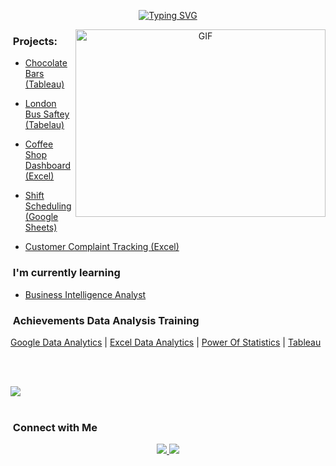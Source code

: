 <div align="center">

[![Typing SVG](https://readme-typing-svg.herokuapp.com?font=Fira+Code&duration=4000&pause=100&random=false&width=435&lines=Hello%2C++I'm+Alex!;Welcome+to+my+World+of+Data)](https://git.io/typing-svg)

</div>

<a target="_blank" align="center">
  <img align="right" top="500" height="300" width="400" alt="GIF" src="https://github.com/Anmol-Baranwal/Cool-GIFs-For-GitHub/assets/74038190/0b335028-1d3d-4ee5-b5b3-a373d499be7e">
</a>



### &nbsp;Projects: 
- [Chocolate Bars (Tableau)](https://public.tableau.com/views/ChocolateBarsandAgePreferences/Dashboard1?:language=es-ES&:sid=&:display_count=n&:origin=viz_share_link)
  
- [London Bus Saftey (Tabelau)](https://public.tableau.com/views/LondonBusSaftey_17090610654180/Dashboard?:language=es-ES&:sid=&:display_count=n&:origin=viz_share_link)
  
- [Coffee Shop Dashboard (Excel)](https://mavenanalytics.io/project/10704)
  
- [Shift Scheduling (Google Sheets)](https://mavenanalytics.io/project/15843)
  
- [Customer Complaint Tracking (Excel)](https://mavenanalytics.io/project/12616)

### &nbsp;I'm currently learning
 - [Business Intelligence Analyst](https://mavenanalytics.io/path/bi-analyst)
   
  
### &nbsp;Achievements Data Analysis Training
[Google Data Analytics](https://coursera.org/share/273d71856651a38cf257f11c2494ecde) | [Excel Data Analytics](https://coursera.org/share/5d449590e3504e08f93add34861e6158) | [Power Of Statistics](https://coursera.org/share/5bc2ea65a0b0887215c4cffe0507673a) | [Tableau](https://certificates.mavenanalytics.io/93818295-0c41-4f28-95d5-bb4c3e45330e#gs.evcffc)

<br><br>

<img src="https://user-images.githubusercontent.com/73097560/115834477-dbab4500-a447-11eb-908a-139a6edaec5c.gif"><br><br>

<p align="center">

### &nbsp;Connect with Me

<p align="center">
  <a href="https://www.linkedin.com/in/alexandruds/">
    <img src="https://img.shields.io/badge/-AlexandruD%20Stoica%20-0077B5?style=flat&logo=Linkedin&logoColor=white"/>
  </a>
  <a href="mailto:Alexandru.workspace@gmail.com">
    <img src="https://img.shields.io/badge/-AlexandruD.Stoica-D14836?style=flat&logo=Gmail&logoColor=white"/>
 </a>

 
 
